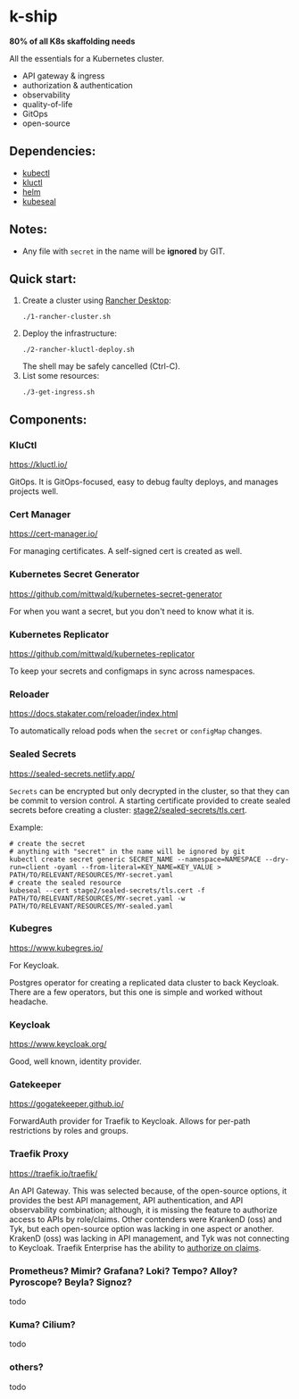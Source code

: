 # k-ship
**80% of all K8s skaffolding needs**

All the essentials for a Kubernetes cluster.
- API gateway & ingress
- authorization & authentication
- observability
- quality-of-life
- GitOps
- open-source

## Dependencies:
 - [kubectl](https://kubernetes.io/docs/tasks/tools/#kubectl)
 - [kluctl](https://kluctl.io/docs/kluctl/installation/)
 - [helm](https://helm.sh/docs/intro/install/)
 - [kubeseal](https://github.com/bitnami-labs/sealed-secrets/blob/main/README.md#kubeseal)

## Notes:
 * Any file with `secret` in the name will be **ignored** by GIT.

## Quick start:
1. Create a cluster using [Rancher Desktop](https://rancherdesktop.io/):
    ```shell
    ./1-rancher-cluster.sh
    ```
1. Deploy the infrastructure:
    ```shell
    ./2-rancher-kluctl-deploy.sh
    ```
    The shell may be safely cancelled (Ctrl-C).
1. List some resources:
    ```shell
    ./3-get-ingress.sh
    ```

## Components:

### KluCtl
https://kluctl.io/

GitOps.  It is GitOps-focused, easy to debug faulty deploys, and manages projects well.

### Cert Manager
https://cert-manager.io/

For managing certificates.
A self-signed cert is created as well.

### Kubernetes Secret Generator
https://github.com/mittwald/kubernetes-secret-generator

For when you want a secret, but you don't need to know what it is.

### Kubernetes Replicator
https://github.com/mittwald/kubernetes-replicator

To keep your secrets and configmaps in sync across namespaces.

### Reloader
https://docs.stakater.com/reloader/index.html

To automatically reload pods when the `secret` or `configMap` changes.

### Sealed Secrets
https://sealed-secrets.netlify.app/

`Secrets` can be encrypted but only decrypted in the cluster, so that they can be commit to version control.  A starting certificate provided to create sealed secrets before creating a cluster: [stage2/sealed-secrets/tls.cert](stage2/sealed-secrets).

Example:
```shell
# create the secret
# anything with "secret" in the name will be ignored by git
kubectl create secret generic SECRET_NAME --namespace=NAMESPACE --dry-run=client -oyaml --from-literal=KEY_NAME=KEY_VALUE > PATH/TO/RELEVANT/RESOURCES/MY-secret.yaml
# create the sealed resource
kubeseal --cert stage2/sealed-secrets/tls.cert -f PATH/TO/RELEVANT/RESOURCES/MY-secret.yaml -w PATH/TO/RELEVANT/RESOURCES/MY-sealed.yaml
```

### Kubegres
https://www.kubegres.io/

For Keycloak.

Postgres operator for creating a replicated data cluster to back Keycloak.  There are a few operators, but this one is simple and worked without headache.

### Keycloak
https://www.keycloak.org/

Good, well known, identity provider.

### Gatekeeper
https://gogatekeeper.github.io/

ForwardAuth provider for Traefik to Keycloak.  Allows for per-path restrictions by roles and groups.

### Traefik Proxy
https://traefik.io/traefik/

An API Gateway.  This was selected because, of the open-source options, it provides the best API management, API authentication, and API observability combination; although, it is missing the feature to authorize access to APIs by role/claims.  Other contenders were KrankenD (oss) and Tyk, but each open-source option was lacking in one aspect or another.  KrakenD (oss) was lacking in API management, and Tyk was not connecting to Keycloak.  Traefik Enterprise has the ability to [authorize on claims](https://doc.traefik.io/traefik-enterprise/middlewares/oidc/#claims).

### Prometheus? Mimir? Grafana? Loki? Tempo? Alloy? Pyroscope? Beyla? Signoz?
todo

### Kuma? Cilium?
todo

### others?
todo
